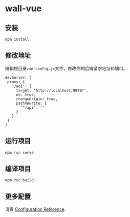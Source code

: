 # wall-vue

## 安装
```
npm install
```
## 修改地址

编辑根目录```vue.config.js```文件，修改你的后端请求地址和端口。
```
devServer: {
 proxy: {
   '/api': {
     target: 'http://localhost:9999/',
     ws: true,
     changeOrigin: true,
     pathRewrite: {
       '^/api': ''
     }
   }
 }
}
```

## 运行项目
```
npm run serve
```

## 编译项目
```
npm run build
```
## 更多配置
请看 [Configuration Reference](https://cli.vuejs.org/config/).
